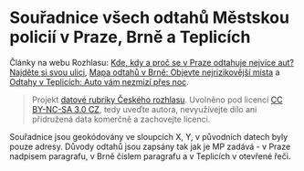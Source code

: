# Souřadnice všech odtahů Městskou policií v Praze, Brně a Teplicích

Články na webu Rozhlasu: [Kde, kdy a proč se v Praze odtahuje nejvíce aut? Najděte si svou ulici](http://www.rozhlas.cz/zpravy/data/_zprava/kde-kdy-a-proc-se-v-praze-odtahuje-nejvice-aut-najdete-si-svou-ulici--1423801), [Mapa odtahů v Brně: Objevte nejrizikovější místa](http://www.rozhlas.cz/zpravy/data/_zprava/mapa-odtahu-v-brne-objevte-nejrizikovejsi-mista--1424350) a [Odtahy v Teplicích: Auto vám nezmizí přes noc](http://www.rozhlas.cz/zpravy/data/_zprava/odtahy-v-teplicich-auto-vam-nezmizi-pres-noc--1424353).

> Projekt [datové rubriky Českého rozhlasu](http://www.rozhlas.cz/zpravy/data/). Uvolněno pod licencí [CC BY-NC-SA 3.0 CZ](http://creativecommons.org/licenses/by-nc-sa/3.0/cz/), tedy uveďte autora, nevyužívejte dílo ani přidružená data komerčně a zachovejte licenci.

Souřadnice jsou geokódovány ve sloupcích X, Y, v původních datech byly pouze adresy. Důvody odtahů jsou zapsány tak jak je MP zadává - v Praze nadpisem paragrafu, v Brně číslem paragrafu a v Teplicích v otevřené řeči.
